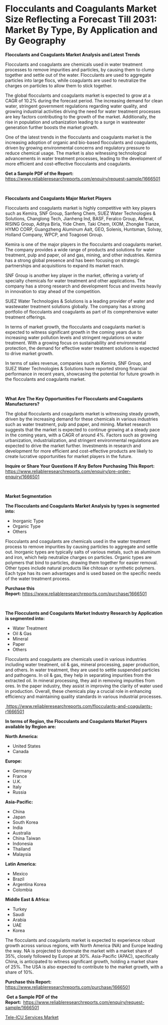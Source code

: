 <p><h1>Flocculants and Coagulants Market Size Reflecting a Forecast Till 2031: Market By Type, By Application and By Geography</h1></p><p><strong>Flocculants and Coagulants Market Analysis and Latest Trends</strong></p>
<p><p>Flocculants and coagulants are chemicals used in water treatment processes to remove impurities and particles, by causing them to clump together and settle out of the water. Flocculants are used to aggregate particles into large flocs, while coagulants are used to neutralize the charges on particles to allow them to stick together.</p><p>The global flocculants and coagulants market is expected to grow at a CAGR of 10.2% during the forecast period. The increasing demand for clean water, stringent government regulations regarding water quality, and growing industrial activities driving the need for water treatment processes are key factors contributing to the growth of the market. Additionally, the rise in population and urbanization leading to a surge in wastewater generation further boosts the market growth.</p><p>One of the latest trends in the flocculants and coagulants market is the increasing adoption of organic and bio-based flocculants and coagulants, driven by growing environmental concerns and regulatory pressure to reduce chemical usage. The market is also witnessing technological advancements in water treatment processes, leading to the development of more efficient and cost-effective flocculants and coagulants.</p></p>
<p><strong>Get a Sample PDF of the Report:&nbsp;</strong> <a href="https://www.reliableresearchreports.com/enquiry/request-sample/1666501">https://www.reliableresearchreports.com/enquiry/request-sample/1666501</a></p>
<p>&nbsp;</p>
<p><strong>Flocculants and Coagulants Major Market Players</strong></p>
<p><p>Flocculants and coagulants market is highly competitive with key players such as Kemira, SNF Group, Sanfeng Chem, SUEZ Water Technologies & Solutions, Changlong Tech, Jianheng Ind, BASF, Feralco Group, Akferal, RISING Group, Aditya Birla, Yide Chem, Taki Chem, IXOM, Zhongke Tianze, HYMO CORP, Guangzheng Aluminum Aalt, GEO, Solenis, Huntsman, Solvay, Holland Company, WPCP, and Toagosei Group.</p><p>Kemira is one of the major players in the flocculants and coagulants market. The company provides a wide range of products and solutions for water treatment, pulp and paper, oil and gas, mining, and other industries. Kemira has a strong global presence and has been focusing on strategic partnerships and acquisitions to expand its market reach.</p><p>SNF Group is another key player in the market, offering a variety of specialty chemicals for water treatment and other applications. The company has a strong research and development focus and invests heavily in innovation to stay ahead of the competition.</p><p>SUEZ Water Technologies & Solutions is a leading provider of water and wastewater treatment solutions globally. The company has a strong portfolio of flocculants and coagulants as part of its comprehensive water treatment offerings.</p><p>In terms of market growth, the flocculants and coagulants market is expected to witness significant growth in the coming years due to increasing water pollution levels and stringent regulations on water treatment. With a growing focus on sustainability and environmental protection, the demand for effective water treatment solutions is expected to drive market growth.</p><p>In terms of sales revenue, companies such as Kemira, SNF Group, and SUEZ Water Technologies & Solutions have reported strong financial performance in recent years, showcasing the potential for future growth in the flocculants and coagulants market.</p></p>
<p>&nbsp;</p>
<p><strong>What Are The Key Opportunities For Flocculants and Coagulants Manufacturers?</strong></p>
<p><p>The global flocculants and coagulants market is witnessing steady growth, driven by the increasing demand for these chemicals in various industries such as water treatment, pulp and paper, and mining. Market research suggests that the market is expected to continue growing at a steady pace in the coming years, with a CAGR of around 4%. Factors such as growing urbanization, industrialization, and stringent environmental regulations are expected to drive the market further. Investments in research and development for more efficient and cost-effective products are likely to create lucrative opportunities for market players in the future.</p></p>
<p><strong>Inquire or Share Your Questions If Any Before Purchasing This Report:</strong> <a href="https://www.reliableresearchreports.com/enquiry/pre-order-enquiry/1666501">https://www.reliableresearchreports.com/enquiry/pre-order-enquiry/1666501</a></p>
<p>&nbsp;</p>
<p><strong>Market Segmentation</strong></p>
<p><strong>The Flocculants and Coagulants Market Analysis by types is segmented into:</strong></p>
<p><ul><li>Inorganic Type</li><li>Organic Type</li><li>Others</li></ul></p>
<p><p>Flocculants and coagulants are chemicals used in the water treatment process to remove impurities by causing particles to aggregate and settle out. Inorganic types are typically salts of various metals, such as aluminum and iron, which help neutralize charges on particles. Organic types are polymers that bind to particles, drawing them together for easier removal. Other types include natural products like chitosan or synthetic polymers. Each type has its own advantages and is used based on the specific needs of the water treatment process.</p></p>
<p><strong>Purchase this Report:&nbsp;</strong><a href="https://www.reliableresearchreports.com/purchase/1666501">https://www.reliableresearchreports.com/purchase/1666501</a></p>
<p>&nbsp;</p>
<p><strong>The Flocculants and Coagulants Market Industry Research by Application is segmented into:</strong></p>
<p><ul><li>Water Treatment</li><li>Oil & Gas</li><li>Mineral</li><li>Paper</li><li>Others</li></ul></p>
<p><p>Flocculants and coagulants are chemicals used in various industries including water treatment, oil & gas, mineral processing, paper production, and others. In water treatment, they are used to settle suspended particles and pathogens. In oil & gas, they help in separating impurities from the extracted oil. In mineral processing, they aid in removing impurities from ores. In the paper industry, they assist in improving the clarity of water used in production. Overall, these chemicals play a crucial role in enhancing efficiency and maintaining quality standards in various industrial processes.</p></p>
<p><a href="https://www.reliableresearchreports.com/flocculants-and-coagulants-r1666501">&nbsp;https://www.reliableresearchreports.com/flocculants-and-coagulants-r1666501</a></p>
<p><strong>In terms of Region, the Flocculants and Coagulants Market Players available by Region are:</strong></p>
<p>
    <p> <strong> North America: </strong>
        <ul>
            <li>United States</li>
            <li>Canada</li>
        </ul>
        </p> 
    <p> <strong> Europe: </strong>
        <ul>
            <li>Germany</li>
            <li>France</li>
            <li>U.K.</li>
            <li>Italy</li>
            <li>Russia</li>
        </ul>
        </p> 
    <p> <strong> Asia-Pacific: </strong>
        <ul>
            <li>China</li>
            <li>Japan</li>
            <li>South Korea</li>
            <li>India</li>
            <li>Australia</li>
            <li>China Taiwan</li>
            <li>Indonesia</li>
            <li>Thailand</li>
            <li>Malaysia</li>
        </ul>
        </p> 
    <p> <strong> Latin America: </strong>
        <ul>
            <li>Mexico</li>
            <li>Brazil</li>
            <li>Argentina Korea</li>
            <li>Colombia</li>
        </ul>
        </p> 
    <p> <strong> Middle East & Africa: </strong>
        <ul>
            <li>Turkey</li>
            <li>Saudi</li>
            <li>Arabia</li>
            <li>UAE</li>
            <li>Korea</li>
        </ul>
    </p>
    </p>
<p><p>The flocculants and coagulants market is expected to experience robust growth across various regions, with North America (NA) and Europe leading the way. NA is projected to dominate the market with a market share of 35%, closely followed by Europe at 30%. Asia-Pacific (APAC), specifically China, is anticipated to witness significant growth, holding a market share of 25%. The USA is also expected to contribute to the market growth, with a share of 10%.</p></p>
<p><strong>Purchase this Report: </strong><a href="https://www.reliableresearchreports.com/purchase/1666501">https://www.reliableresearchreports.com/purchase/1666501</a></p>
<p>&nbsp;<strong>Get a Sample PDF of the Report:&nbsp;&nbsp;</strong><a href="https://www.reliableresearchreports.com/enquiry/request-sample/1666501">https://www.reliableresearchreports.com/enquiry/request-sample/1666501</a></p>
<p><strong></strong></p>
<p><p><a href="https://github.com/Angelnienowdseej3e45z3p8c/Market-Research-Report-List-3/blob/main/tele-icu-services-market.md">Tele-ICU Services Market</a></p></p>